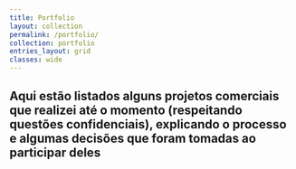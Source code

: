 ```yaml
---
title: Portfolio
layout: collection
permalink: /portfolio/
collection: portfolio
entries_layout: grid
classes: wide
---
```


Aqui estão listados alguns projetos comerciais que realizei até o momento (respeitando questões confidenciais), explicando o processo e algumas decisões que foram tomadas ao participar deles
---

